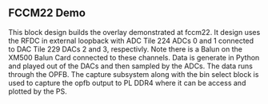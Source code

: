 ## FCCM22 Demo

This block design builds the overlay demonstrated at fccm22. It design uses the RFDC in external loopback with ADC Tile 224 ADCs 0 and 1 connected to DAC Tile 229 DACs 2 and 3, respectivly. Note there is a Balun on the XM500 Balun Card connected to these channels. Data is generate in Python and played out of the DACs and then sampled by the ADCs. The data runs through the OPFB. The capture subsystem along with the bin select block is used to capture the opfb output to PL DDR4 where it can be access and plotted by the PS. 
